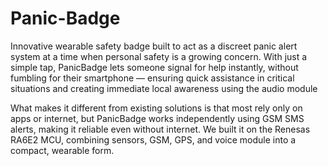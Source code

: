 # Panic-Badge

Innovative wearable safety badge built to act as a discreet panic alert system at a time when personal safety is a growing concern. With just a simple tap, PanicBadge lets someone signal for help instantly, without fumbling for their smartphone — ensuring quick assistance in critical situations and creating immediate local awareness using the audio module 

What makes it different from existing solutions is that most rely only on apps or internet, but PanicBadge works independently using GSM SMS alerts, making it reliable even without internet.
We built it on the Renesas RA6E2 MCU, combining sensors, GSM, GPS, and voice module into a compact, wearable form.

